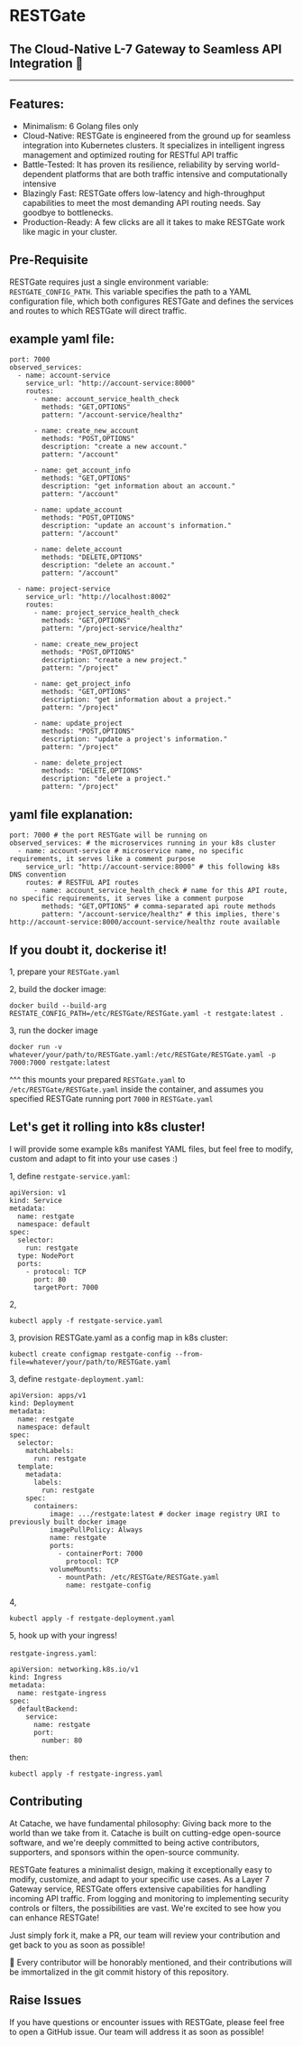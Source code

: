 # RESTGate

## The Cloud-Native L-7 Gateway to Seamless API Integration 🚀

--- 

## Features:

- Minimalism: 6 Golang files only
- Cloud-Native: RESTGate is engineered from the ground up for seamless integration into Kubernetes clusters. It
  specializes in intelligent ingress management and optimized routing for RESTful API traffic
- Battle-Tested: It has proven its resilience, reliability by serving world-dependent platforms that are both traffic
  intensive and computationally intensive
- Blazingly Fast: RESTGate offers low-latency and high-throughput capabilities to meet the most demanding API routing
  needs. Say goodbye to bottlenecks.
- Production-Ready: A few clicks are all it takes to make RESTGate work like magic in your cluster.

## Pre-Requisite

RESTGate requires just a single environment variable: `RESTGATE_CONFIG_PATH`. This variable specifies the path to a YAML
configuration file, which both configures RESTGate and defines the services and routes to which RESTGate will direct
traffic.

## example yaml file:

```
port: 7000
observed_services:
  - name: account-service
    service_url: "http://account-service:8000"
    routes:
      - name: account_service_health_check
        methods: "GET,OPTIONS"
        pattern: "/account-service/healthz"
        
      - name: create_new_account
        methods: "POST,OPTIONS"
        description: "create a new account."
        pattern: "/account"

      - name: get_account_info
        methods: "GET,OPTIONS"
        description: "get information about an account."
        pattern: "/account"

      - name: update_account
        methods: "POST,OPTIONS"
        description: "update an account's information."
        pattern: "/account"

      - name: delete_account
        methods: "DELETE,OPTIONS"
        description: "delete an account."
        pattern: "/account"

  - name: project-service
    service_url: "http://localhost:8002"
    routes:
      - name: project_service_health_check
        methods: "GET,OPTIONS"
        pattern: "/project-service/healthz"

      - name: create_new_project
        methods: "POST,OPTIONS"
        description: "create a new project."
        pattern: "/project"

      - name: get_project_info
        methods: "GET,OPTIONS"
        description: "get information about a project."
        pattern: "/project"

      - name: update_project
        methods: "POST,OPTIONS"
        description: "update a project's information."
        pattern: "/project"

      - name: delete_project
        methods: "DELETE,OPTIONS"
        description: "delete a project."
        pattern: "/project"
```

## yaml file explanation:

```
port: 7000 # the port RESTGate will be running on
observed_services: # the microservices running in your k8s cluster
  - name: account-service # microservice name, no specific requirements, it serves like a comment purpose
    service_url: "http://account-service:8000" # this following k8s DNS convention
    routes: # RESTFUL API routes
      - name: account_service_health_check # name for this API route, no specific requirements, it serves like a comment purpose
        methods: "GET,OPTIONS" # comma-separated api route methods
        pattern: "/account-service/healthz" # this implies, there's http://account-service:8000/account-service/healthz route available 
```

## If you doubt it, dockerise it!

1, prepare your `RESTGate.yaml`

2, build the docker image:

```
docker build --build-arg RESTATE_CONFIG_PATH=/etc/RESTGate/RESTGate.yaml -t restgate:latest .  
```

3, run the docker image

```
docker run -v whatever/your/path/to/RESTGate.yaml:/etc/RESTGate/RESTGate.yaml -p 7000:7000 restgate:latest
```

^^^ this mounts your prepared `RESTGate.yaml` to `/etc/RESTGate/RESTGate.yaml` inside the container, and assumes you
specified RESTGate running port `7000` in `RESTGate.yaml`

## Let's get it rolling into k8s cluster!

I will provide some example k8s manifest YAML files, but feel free to modify, custom and adapt to fit into your use
cases :)

1, define `restgate-service.yaml`:

```
apiVersion: v1
kind: Service
metadata:
  name: restgate
  namespace: default
spec:
  selector:
    run: restgate
  type: NodePort
  ports:
    - protocol: TCP
      port: 80
      targetPort: 7000
```

2,

```
kubectl apply -f restgate-service.yaml
```

3, provision RESTGate.yaml as a config map in k8s cluster:

```
kubectl create configmap restgate-config --from-file=whatever/your/path/to/RESTGate.yaml
```

3, define `restgate-deployment.yaml`:

```
apiVersion: apps/v1
kind: Deployment
metadata:
  name: restgate
  namespace: default
spec:
  selector:
    matchLabels:
      run: restgate
  template:
    metadata:
      labels:
        run: restgate
    spec:
      containers:
          image: .../restgate:latest # docker image registry URI to previously built docker image
          imagePullPolicy: Always
          name: restgate
          ports:
            - containerPort: 7000
              protocol: TCP
          volumeMounts:
            - mountPath: /etc/RESTGate/RESTGate.yaml
              name: restgate-config
```

4,

```
kubectl apply -f restgate-deployment.yaml
```

5, hook up with your ingress!

`restgate-ingress.yaml`:

```
apiVersion: networking.k8s.io/v1
kind: Ingress
metadata:
  name: restgate-ingress
spec:
  defaultBackend:
    service:
      name: restgate
      port:
        number: 80
```

then:

```
kubectl apply -f restgate-ingress.yaml
```

## Contributing

At Catache, we have fundamental philosophy: Giving back more to the world than we take from it. Catache is built on
cutting-edge open-source software, and we're deeply committed to being active contributors, supporters, and sponsors
within the open-source community.

RESTGate features a minimalist design, making it exceptionally easy to modify, customize, and adapt to your specific use
cases. As a Layer 7 Gateway service, RESTGate offers extensive capabilities for handling incoming API traffic. From
logging and monitoring to implementing security controls or filters, the possibilities are vast. We're excited to see
how you can enhance RESTGate!

Just simply fork it, make a PR, our team will review your contribution and get back to you as soon as possible!

🥇 Every contributor will be honorably mentioned, and their contributions will be immortalized in the git commit history
of
this repository.

## Raise Issues

If you have questions or encounter issues with RESTGate, please feel free to open a GitHub issue. Our team will address
it as soon as possible!
